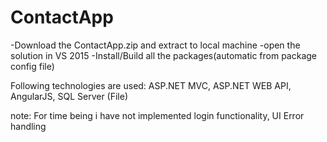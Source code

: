 # ContactApp
-Download the ContactApp.zip and extract to local machine
-open the solution in VS 2015
-Install/Build all the packages(automatic from package config file)

Following technologies are used:
ASP.NET MVC,
ASP.NET WEB API,
AngularJS,
SQL Server (File)

note:
For time being i have not implemented login functionality, UI Error handling
